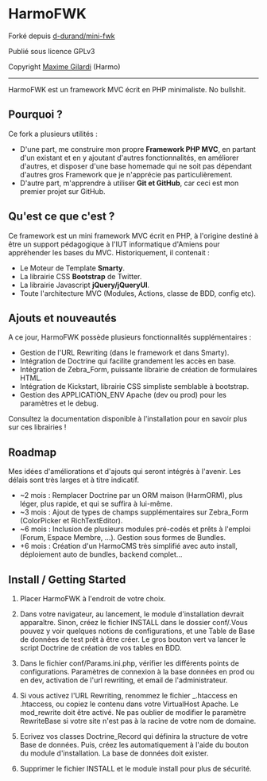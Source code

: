 # HarmoFWK

Forké depuis [d-durand/mini-fwk](https://github.com/d-durand/mini-fwk)

Publié sous licence GPLv3

Copyright [Maxime Gilardi](http://www.max-g.fr) (Harmo)

-----------------

HarmoFWK est un framework MVC écrit en PHP minimaliste. No bullshit. 

## Pourquoi ?

Ce fork a plusieurs utilités : 
* D'une part, me construire mon propre **Framework PHP MVC**, en partant d'un existant et en y ajoutant d'autres fonctionnalités, en améliorer d'autres, et disposer d'une base homemade qui ne soit pas dépendant d'autres gros Framework que je n'apprécie pas particulièrement.
* D'autre part, m'apprendre à utiliser **Git et GitHub**, car ceci est mon premier projet sur GitHub.

## Qu'est ce que c'est ?

Ce framework est un mini framework MVC écrit en PHP, à l'origine destiné à être un support pédagogique à l'IUT informatique d'Amiens pour appréhender les bases du MVC. Historiquement, il contenait : 

* Le Moteur de Template **Smarty**.
* La librairie CSS **Bootstrap** de Twitter.
* La librairie Javascript **jQuery/jQueryUI**.
* Toute l'architecture MVC (Modules, Actions, classe de BDD, config etc).

## Ajouts et nouveautés

A ce jour, HarmoFWK possède plusieurs fonctionnalités supplémentaires : 
* Gestion de l'URL Rewriting (dans le framework et dans Smarty).
* Intégration de Doctrine qui facilite grandement les accès en base.
* Intégration de Zebra_Form, puissante librairie de création de formulaires HTML.
* Intégration de Kickstart, librairie CSS simpliste semblable à bootstrap.
* Gestion des APPLICATION_ENV Apache (dev ou prod) pour les paramètres et le debug.

Consultez la documentation disponible à l'installation pour en savoir plus sur ces librairies ! 

## Roadmap

Mes idées d'améliorations et d'ajouts qui seront intégrés à l'avenir. Les délais sont très larges et à titre indicatif. 

* ~2 mois : Remplacer Doctrine par un ORM maison (HarmORM), plus léger, plus rapide, et qui se suffira à lui-même. 
* ~3 mois : Ajout de types de champs supplémentaires sur Zebra_Form (ColorPicker et RichTextEditor). 
* ~6 mois : Inclusion de plusieurs modules pré-codés et prêts à l'emploi (Forum, Espace Membre, ...). Gestion sous formes de Bundles. 
* +6 mois : Création d'un HarmoCMS très simplifié avec auto install, déploiement auto de bundles, backend complet... 

## Install / Getting Started

1. Placer HarmoFWK à l'endroit de votre choix.

2. Dans votre navigateur, au lancement, le module d'installation devrait apparaître. Sinon, créez le fichier INSTALL dans le dossier conf/.Vous pouvez y voir quelques notions de configurations, et une Table de Base de données de test prêt à être créer. Le gros bouton vert va lancer le script Doctrine de création de vos tables en BDD. 

3. Dans le fichier conf/Params.ini.php, vérifier les différents points de configurations. Paramètres de connexion à la base données en prod ou en dev, activation de l'url rewriting, et email de l'administrateur. 

4. Si vous activez l'URL Rewriting, renommez le fichier _.htaccess en .htaccess, ou copiez le contenu dans votre VirtualHost Apache. Le mod_rewrite doit être activé. Ne pas oublier de modifier le paramètre RewriteBase si votre site n'est pas à la racine de votre nom de domaine. 

5. Ecrivez vos classes Doctrine_Record qui définira la structure de votre Base de données. Puis, créez les automatiquement à l'aide du bouton du module d'installation. La base de données doit exister. 

6. Supprimer le fichier INSTALL et le module install pour plus de sécurité. 